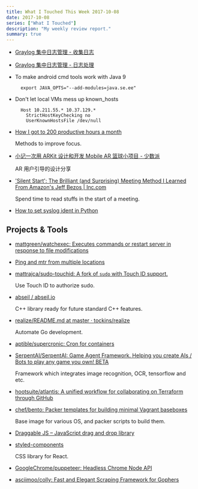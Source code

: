 ```yaml
---
title: What I Touched This Week 2017-10-08
date: 2017-10-08
series: ["What I Touched"]
description: "My weekly review report."
summary: true
---
```


- [Graylog 集中日志管理 - 收集日志](https://blog.iany.me/zh/2017/09/centralized-logs-using-graylog-collecting/)
- [Graylog 集中日志管理 - 日志处理](https://blog.iany.me/zh/2017/10/centralized-logs-using-graylog-processing/)
- To make android cmd tools work with Java 9

        export JAVA_OPTS="--add-modules=java.se.ee"

- Don't let local VMs mess up known_hosts

        Host 10.211.55.* 10.37.129.*
          StrictHostKeyChecking no
          UserKnownHostsFile /dev/null

- [How I got to 200 productive hours a month](https://qotoqot.com/blog/improving-focus/)

    Methods to improve focus.

- [小记一次用 ARKit 设计和开发 Mobile AR 篮球小项目 - 少数派](https://sspai.com/post/41018)

    AR 用户引导的设计分享

- ['Silent Start': The Brilliant (and Surprising) Meeting Method I Learned From Amazon's Jeff Bezos | Inc.com](https://www.inc.com/justin-bariso/amazons-jeff-bezos-uses-a-brilliant-and-surprising.html)

    Spend time to read stuffs in the start of a meeting.

- [How to set syslog ident in Python](https://stackoverflow.com/a/41126591/667158)

## Projects & Tools

- [mattgreen/watchexec: Executes commands or restart server in response to file modifications](https://github.com/mattgreen/watchexec)
- [Ping and mtr from multiple locations](https://ping.pe/)
- [mattrajca/sudo-touchid: A fork of `sudo` with Touch ID support.](https://github.com/mattrajca/sudo-touchid)

    Use Touch ID to authorize sudo.

<!--more-->

- [abseil / abseil.io](https://abseil.io/)

    C++ library ready for future standard C++ features.

- [realize/README.md at master · tockins/realize](https://github.com/tockins/realize/blob/master/README.md)

    Automate Go development.

- [aptible/supercronic: Cron for containers](https://github.com/aptible/supercronic)
- [SerpentAI/SerpentAI: Game Agent Framework. Helping you create AIs / Bots to play any game you own! BETA](https://github.com/SerpentAI/SerpentAI)

    Framework which integrates image recognition, OCR, tensorflow and etc.

- [hootsuite/atlantis: A unified workflow for collaborating on Terraform through GitHub](https://github.com/hootsuite/atlantis#production-ready-deployment)

- [chef/bento: Packer templates for building minimal Vagrant baseboxes](https://github.com/chef/bento)

    Base image for various OS, and packer scripts to build them.

- [Draggable JS – JavaScript drag and drop library](https://shopify.github.io/draggable/)
- [styled-components](https://www.styled-components.com/)

    CSS library for React.

- [GoogleChrome/puppeteer: Headless Chrome Node API](https://github.com/GoogleChrome/puppeteer)
- [asciimoo/colly: Fast and Elegant Scraping Framework for Gophers](https://github.com/asciimoo/colly)
